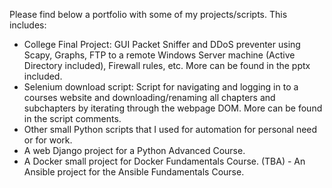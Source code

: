 Please find below a portfolio with some of my projects/scripts.
This includes:
- College Final Project: GUI Packet Sniffer and DDoS preventer using Scapy, Graphs, FTP to a remote Windows Server machine (Active Directory included), Firewall rules, etc. More can be found in the pptx included.
- Selenium download script: Script for navigating and logging in to a courses website and downloading/renaming all chapters and subchapters by iterating through the webpage DOM. More can be found in the script comments.
- Other small Python scripts that I used for automation for personal need or for work.
- A web Django project for a Python Advanced Course.
- A Docker small project for Docker Fundamentals Course.
(TBA) - An Ansible project for the Ansible Fundamentals Course.